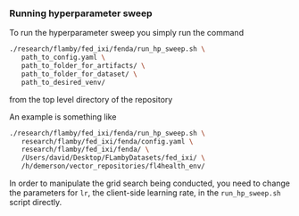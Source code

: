 ### Running hyperparameter sweep

To run the hyperparameter sweep you simply run the command

```bash
./research/flamby/fed_ixi/fenda/run_hp_sweep.sh \
   path_to_config.yaml \
   path_to_folder_for_artifacts/ \
   path_to_folder_for_dataset/ \
   path_to_desired_venv/
```

from the top level directory of the repository

An example is something like
``` bash
./research/flamby/fed_ixi/fenda/run_hp_sweep.sh \
   research/flamby/fed_ixi/fenda/config.yaml \
   research/flamby/fed_ixi/fenda/ \
   /Users/david/Desktop/FLambyDatasets/fed_ixi/ \
   /h/demerson/vector_repositories/fl4health_env/
```

In order to manipulate the grid search being conducted, you need to change the parameters for `lr`, the client-side learning rate, in the `run_hp_sweep.sh` script directly.
